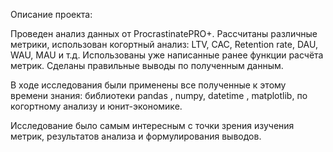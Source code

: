 Описание проекта:

Проведен анализ данных от ProcrastinatePRO+.
Рассчитаны различные метрики, использован когортный анализ: LTV, CAC, Retention rate, DAU, WAU, MAU и т.д. Использованы уже написанные ранее функции расчёта метрик. Сделаны правильные выводы по полученным данным.

В ходе исследования были применены все полученные к этому времени знания: библиотеки pandas , numpy, datetime , matplotlib, по когортному анализу и юнит-экономике.

Исследование было самым интересным с точки зрения изучения метрик, результатов анализа и формулирования выводов.

